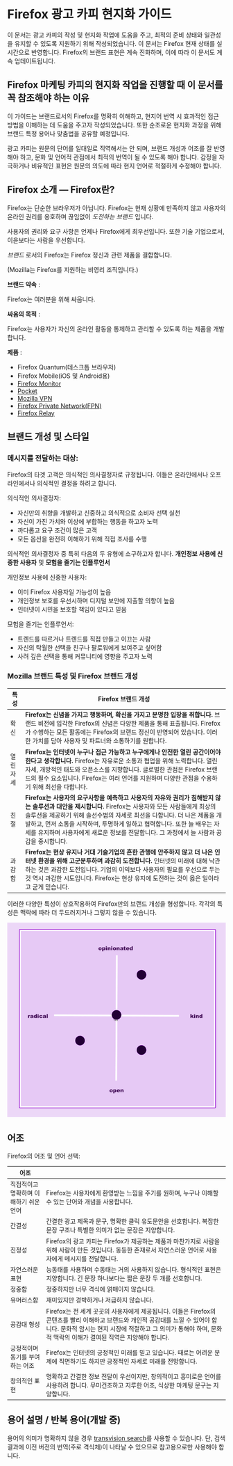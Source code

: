 Firefox 광고 카피 현지화 가이드
=====================

이 문서는 광고 카피의 작성 및 현지화 작업에 도움을 주고, 최적의 준비 상태와 일관성을 유지할 수 있도록 지원하기 위해 작성되었습니다. 이 문서는 Firefox 현재 상태를 실시간으로 반영합니다. Firefox의 브랜드 표현은 계속 진화하며, 이에 따라 이 문서도 계속 업데이트됩니다.

Firefox 마케팅 카피의 현지화 작업을 진행할 때 이 문서를 꼭 참조해야 하는 이유
------------------------------------------------

이 가이드는 브랜드로서의 Firefox를 명확히 이해하고, 현지어 번역 시 효과적인 접근 방법을 이해하는 데 도움을 주고자 작성되었습니다. 또한 순조로운 현지화 과정을 위해 브랜드 특정 용어나 맞춤법을 공유할 예정입니다.

광고 카피는 원문의 단어를 일대일로 직역해서는 안 되며, 브랜드 개성과 어조를 잘 반영해야 하고, 문화 및 언어적 관점에서 최적의 번역이 될 수 있도록 해야 합니다. 감정을 자극하거나 비유적인 표현은 원문의 의도에 따라 현지 언어로 적절하게 수정해야 합니다.

Firefox 소개 — Firefox란?
----------------------

Firefox는 단순한 브라우저가 아닙니다. Firefox는 현재 상황에 만족하지 않고 사용자의 온라인 권리를 옹호하며 끊임없이 *도전하는 브랜드* 입니다.

사용자의 권리와 요구 사항은 언제나 Firefox에게 최우선입니다. 또한 기술 기업으로서, 이윤보다는 사람을 우선합니다.

*브랜드* 로서의 Firefox는 Firefox 정신과 관련 제품을 결합합니다.

\(Mozilla는 Firefox를 지원하는 비영리 조직입니다.\)

**브랜드 약속** :

Firefox는 여러분을 위해 싸웁니다.

**싸움의 목적** :

Firefox는 사용자가 자신의 온라인 활동을 통제하고 관리할 수 있도록 하는 제품을 개발합니다.

**제품** :

* Firefox Quantum\(데스크톱 브라우저\)
* Firefox Mobile\(iOS 및 Android용\)
* [Firefox Monitor](https://monitor.firefox.com/)
* [Pocket](https://play.google.com/store/apps/)
* [Mozilla VPN](https://vpn.mozilla.org/)
* [Firefox Private Network\(FPN\)](https://fpn.firefox.com/)
* [Firefox Relay](https://relay.firefox.com/)

브랜드 개성 및 스타일
------------

### 메시지를 전달하는 대상:

Firefox의 타겟 고객은 의식적인 의사결정자로 규정됩니다. 이들은 온라인에서나 오프라인에서나 의식적인 결정을 하려고 합니다.

의식적인 의사결정자:

* 자신만의 취향을 개발하고 신중하고 의식적으로 소비자 선택 실천
* 자신이 가진 가치와 이상에 부합하는 행동을 하고자 노력
* 까다롭고 요구 조건이 많은 고객
* 모든 옵션을 완전히 이해하기 위해 직접 조사를 수행

의식적인 의사결정자 중 특히 다음의 두 유형에 소구하고자 합니다. **개인정보 사용에 신중한 사용자** 및 **모험을 즐기는 인플루언서** 

개인정보 사용에 신중한 사용자:

* 이미 Firefox 사용자일 가능성이 높음
* 개인정보 보호를 우선시하며 디지털 보안에 지출할 의향이 높음
* 인터넷이 시민을 보호할 책임이 있다고 믿음

모험을 즐기는 인플루언서:

* 트렌드를 따르거나 트렌드를 직접 만들고 이끄는 사람
* 자신의 탁월한 선택을 친구나 팔로워에게 보여주고 싶어함
* 사려 깊은 선택을 통해 커뮤니티에 영향을 주고자 노력

### Mozilla 브랜드 특성 및 Firefox 브랜드 개성

| **특성** |                                                                                                            **Firefox 브랜드 개성**                                                                                                            |
|--------|------------------------------------------------------------------------------------------------------------------------------------------------------------------------------------------------------------------------------------------|
| 확신     | **Firefox는 신념을 가지고 행동하며, 확신을 가지고 분명한 입장을 취합니다.** 브랜드 비전에 입각한 Firefox의 신념은 다양한 제품을 통해 표출됩니다. Firefox가 수행하는 모든 활동에는 Firefox의 브랜드 정신이 반영되어 있습니다. 이러한 가치를 담아 사용자 및 파트너와 소통하기를 원합니다.                                                          |
| 열린 자세  | **Firefox는 인터넷이 누구나 접근 가능하고 누구에게나 안전한 열린 공간이어야 한다고 생각합니다.** Firefox는 자유로운 소통과 협업을 위해 노력합니다. 열린 자세, 개방적인 태도와 오픈소스를 지향합니다. 글로벌한 관점은 Firefox 브랜드의 필수 요소입니다. Firefox는 여러 언어를 지원하며 다양한 관점을 수용하기 위해 최선을 다합니다.                                  |
| 친절     | **Firefox는 사용자의 요구사항을 예측하고 사용자의 자유와 권리가 침해받지 않는 솔루션과 대안을 제시합니다.** Firefox는 사용자와 모든 사람들에게 최상의 솔루션을 제공하기 위해 솔선수범의 자세로 최선을 다합니다. 더 나은 제품을 개발하고, 먼저 소통을 시작하며, 투명하게 일하고 협력합니다. 또한 늘 배우는 자세를 유지하며 사용자에게 새로운 정보를 전달합니다. 그 과정에서 늘 사람과 공감을 중시합니다. |
| 과감함    | **Firefox는 현상 유지나 거대 기술기업의 흔한 관행에 안주하지 않고 더 나은 인터넷 환경을 위해 고군분투하며 과감히 도전합니다.** 인터넷의 미래에 대해 낙관하는 것은 과감한 도전입니다. 기업의 이익보다 사용자의 필요를 우선으로 두는 것 역시 과감한 시도입니다. Firefox는 현상 유지에 도전하는 것이 옳은 일이라고 굳게 믿습니다.                                          |

이러한 다양한 특성이 상호작용하여 Firefox만의 브랜드 개성을 형성합니다. 각각의 특성은 맥락에 따라 더 두드러지거나 그렇지 않을 수 있습니다.

![Firefox 브랜드 개성 매트릭스](../images/firefox_marketing/firefox_personality_en.png)

어조
---

Firefox의 어조 및 언어 선택:

|          어조           |                                                                                                                                                      |
|-----------------------|------------------------------------------------------------------------------------------------------------------------------------------------------|
| 직접적이고 명확하며 이해하기 쉬운 언어 | Firefox는 사용자에게 환영받는 느낌을 주기를 원하며, 누구나 이해할 수 있는 단어와 개념을 사용합니다.                                                                                         |
| 간결성                   | 간결한 광고 제목과 문구, 명확한 클릭 유도문안을 선호합니다.  복잡한 문장 구조나 특별한 의미가 없는 문장은 지양합니다.                                                                                 |
| 진정성                   | Firefox의 광고 카피는 Firefox가 제공하는 제품과 마찬가지로 사람을 위해 사람이 만든 것입니다. 동등한 존재로서 자연스러운 언어로 사용자에게 메시지를 전달합니다.                                                     |
| 자연스러운 표현              | 능동태를 사용하며 수동태는 거의 사용하지 않습니다. 형식적인 표현은 지양합니다. 긴 문장 하나보다는 짧은 문장 두 개를 선호합니다.                                                                            |
| 정중함                   | 정중하지만 너무 격식에 얽매이지 않습니다.                                                                                                                              |
| 유머러스함                 | 재미있지만 경박하거나 저급하지 않습니다.                                                                                                                               |
| 공감대 형성                | Firefox는 전 세계 곳곳의 사용자에게 제공됩니다. 이들은 Firefox의 콘텐츠를 빨리 이해하고 브랜드와 개인적 공감대를 느낄 수 있어야 합니다. 문화적 암시는 현지 시장에 적절하고 그 의미가 통해야 하며, 문화적 맥락의 이해가 결여된 직역은 지양해야 합니다. |
| 긍정적이며 동기를 부여하는 어조     | Firefox는 인터넷의 긍정적인 미래를 믿고 있습니다. 때로는 어려운 문제에 직면하기도 하지만 긍정적인 자세로 미래를 전망합니다.                                                                            |
| 창의적인 표현               | 명확하고 간결한 정보 전달이 우선이지만, 창의적이고 흥미로운 언어를 사용하려 합니다. 무미건조하고 지루한 어조, 식상한 마케팅 문구는 지양합니다.                                                                    |

용어 설명 / 반복 용어\(개발 중\)
-----------------------

용어의 의미가 명확하지 않을 경우 [transvision search](https://transvision.mozfr.org/)를 사용할 수 있습니다. 단, 검색 결과에 이전 버전의 번역\(주로 격식체\)이 나타날 수 있으므로 참고용으로만 사용해야 합니다.


